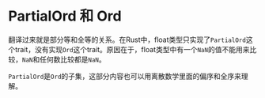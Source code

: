 # PartialOrd 和 Ord
翻译过来就是部分等和全等的关系。在Rust中，float类型只实现了`PartialOrd`这个trait，没有实现`Ord`这个trait。原因在于，float类型中有一个`NaN`的值不能用来比较，`NaN`和任何数比较都是`NaN`。

`PartialOrd`是`Ord`的子集，这部分内容也可以用离散数学里面的偏序和全序来理解。